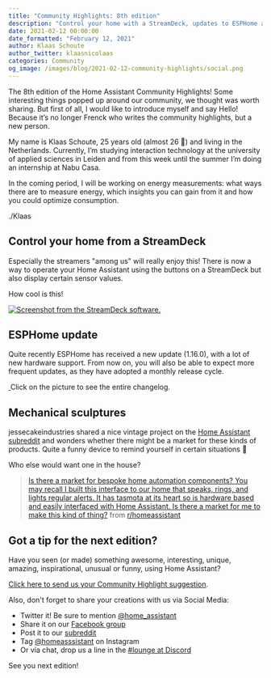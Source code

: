```yaml
---
title: "Community Highlights: 8th edition"
description: "Control your home with a StreamDeck, updates to ESPHome and a vintage project."
date: 2021-02-12 00:00:00
date_formatted: "February 12, 2021"
author: Klaas Schoute
author_twitter: klaasnicolaas
categories: Community
og_image: /images/blog/2021-02-12-community-highlights/social.png
---
```


The 8th edition of the Home Assistant Community Highlights! Some interesting
things popped up around our community, we thought was worth sharing. But first of all, 
I would like to introduce myself and say Hello! Because it’s no longer Frenck who 
writes the community highlights, but a new person.

My name is Klaas Schoute, 25 years old (almost 26 🥳) and living in the Netherlands. Currently, I’m
studying interaction technology at the university of applied sciences in Leiden and
from this week until the summer I’m doing an internship at Nabu Casa.

In the coming period, I will be working on energy measurements: what ways there are to
measure energy, which insights you can gain from it and how you could optimize consumption.

./Klaas

## Control your home from a StreamDeck

Especially the streamers "among us" will really enjoy this! There is now a way to operate
your Home Assistant using the buttons on a StreamDeck but also display certain sensor values.

How cool is this!

<object type="image/svg+xml" data="https://gh-card.dev/repos/cgiesche/streamdeck-homeassistant.svg?link_target=_blank"></object>

<a href="https://github.com/cgiesche/streamdeck-homeassistant" target="_blank">
  <img
    src='/images/blog/2021-02-12-community-highlights/streamdeck.png'
    alt="Screenshot from the StreamDeck software."
    style='border: 0;box-shadow: none;'
  />
</a>

## ESPHome update

Quite recently ESPHome has received a new update (1.16.0), with a lot of new hardware support.
From now on, you will also be able to expect more frequent updates, as they have adopted a monthly release cycle.

<p class='img'>
  <a href="https://esphome.io/changelog/v1.16.0.html" target="_blank">
    <img
      src='/images/blog/2021-02-12-community-highlights/esphome.png'
      alt=""
      style='border: 0;box-shadow: none;'
      />
  </a>
  Click on the picture to see the entire changelog.
</p>

## Mechanical sculptures

jessecakeindustries shared a nice vintage project on the [Home Assistant subreddit][reddit] and
wonders whether there might be a market for these kinds of products. Quite a funny device
to remind yourself in certain situations 🙂

Who else would want one in the house?

<blockquote class="reddit-card" data-card-created="1613128537">
<a href="https://www.reddit.com/r/homeassistant/comments/l1w4gh/is_there_a_market_for_bespoke_home_automation/">Is there a market for bespoke home automation components? You may recall I built this interface to our home that speaks, rings, and lights regular alerts. It has tasmota at its heart so is hardware based and easily interfaced with Home Assistant. Is there a market for me to make this kind of thing?</a> from <a href="http://www.reddit.com/r/homeassistant">r/homeassistant</a>
</blockquote>
<script async src="//embed.redditmedia.com/widgets/platform.js" charset="UTF-8"></script>

## Got a tip for the next edition?

Have you seen (or made) something awesome, interesting, unique, amazing, inspirational, unusual or funny, using Home Assistant?

[Click here to send us your Community Highlight suggestion](/suggest-community-highlight).

Also, don't forget to share your creations with us via Social Media:

- Twitter it! Be sure to mention [@home_assistant][twitter]
- Share it on our [Facebook group][facebook-group]
- Post it to our [subreddit][reddit]
- Tag [@homeasssistant][instagram] on Instagram
- Or via chat, drop us a line in the [#lounge at Discord][chat]

See you next edition!

[chat]: https://www.home-assistant.io/join-chat
[facebook-group]: https://www.facebook.com/groups/HomeAssistant/
[instagram]: https://www.instagram.com/homeassistant/
[reddit]: https://www.reddit.com/r/homeassistant
[twitter]: https://www.twitter.com/home_assistant